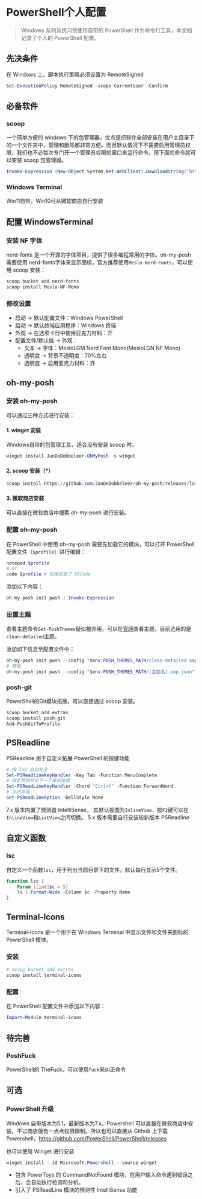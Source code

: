 # PowerShell个人配置

> Windows 系列系统习惯使用自带的 PowerShell 作为命令行工具，本文档记录了个人的 PowerShell 配置。

## 先决条件

在 Windows 上，脚本执行策略必须设置为 RemoteSigned

```powershell
Set-ExecutionPolicy RemoteSigned -scope CurrentUser -Confirm
```

## 必备软件

### scoop

一个简单方便的 windows 下的包管理器，优点是把软件全部安装在用户主目录下的一个文件夹中，管理和删除都非常方便。而且默认情况下不需要启用管理员权限，我们也不必每次专门开一个管理员权限的窗口来运行命令。用下面的命令就可以安装 scoop 包管理器。

```powershell
Invoke-Expression (New-Object System.Net.WebClient).DownloadString('https://get.scoop.sh')
```

### Windows Terminal

Win11自带，Win10可从微软商店自行安装

## 配置 WindowsTerminal

### 安装 NF 字体

nerd-fonts 是一个开源的字体项目，提供了很多编程常用的字体。oh-my-posh 需要使用 nerd-fonts字体来显示图标，官方推荐使用`Meslo-Nerd-Fonts`，可以使用 scoop 安装：

```powershell
scoop bucket add nerd-fonts
scoop install Meslo-NF-Mono
```

### 修改设置

- 启动 -> 默认配置文件：Windows PowerShell
- 启动 -> 默认终端应用程序：Windows 终端
- 外观 -> 在选项卡行中使用亚克力材料：开
- 配置文件/默认值 -> 外观：
  - 文本 -> 字体：MesloLGM Nerd Font Mono(MesloLGN NF Mono)
  - 透明度 -> 背景不透明度：70%左右
  - 透明度 -> 启用亚克力材料：开

## oh-my-posh

### 安装 oh-my-posh

可以通过三种方式进行安装：

#### 1. winget 安装

Windows自带的包管理工具，适合没有安装 scoop 时。

```powershell
winget install JanDeDobbeleer.OhMyPosh -s winget
```

#### 2. scoop 安装（*）

```powershell
scoop install https://github.com/JanDeDobbeleer/oh-my-posh/releases/latest/download/oh-my-posh.json
```

#### 3. 微软商店安装

可以直接在微软商店中搜索 oh-my-posh 进行安装。

### 配置 oh-my-posh

在 PowerShell 中使用 oh-my-posh 需要先加载它的模块，可以打开 PowerShell 配置文件（`$profile`）进行编辑：

```powershell
notepad $profile
# or
code $profile # 如果安装了 VSCode
```

添加以下内容：

```powershell
oh-my-posh init pwsh | Invoke-Expression
```

### 设置主题

查看主题命令`Get-PoshThemes`疑似被弃用，可以在[官网](https://ohmyposh.dev/docs/themes)查看主题，目前选用的是`clean-detailed`主题。

添加如下信息至配置文件中：

```powershell
oh-my-posh init pwsh --config "$env:POSH_THEMES_PATH/clean-detailed.omp.json" | Invoke-Expression
# 模板
oh-my-posh init pwsh --config "$env:POSH_THEMES_PATH/[主题名].omp.json" | Invoke-Expression
```

### posh-git

PowerShell的Git模块拓展，可以直接通过 scoop 安装。

```powershell
scoop bucket add extras
scoop install posh-git
Add-PoshGitToProfile
```

## PSReadline

PSReadline 用于自定义拓展 PowerShell 的按键功能

```powershell
# 按 Tab 自动补全
Set-PSReadlineKeyHandler -Key Tab -Function MenuComplete
# 绑定预测补全下一个单词按键
Set-PSReadLineKeyHandler -Chord "Ctrl+f" -Function ForwardWord
# 关闭声音
Set-PSReadLineOption -BellStyle None
```

7.x 版本内置了预测器 IntelliSense， 其默认视图为`InlineView`，按`F2`键可以在`InlineView`和`ListView`之间切换。
5.x 版本需要自行安装较新版本 PSReadline

## 自定义函数

### lsc

自定义一个函数`lsc`，用于列出当前目录下的文件，默认每行显示5个文件。

```powershell
function lsc {
    Param ([int]$c = 5)
    ls | Format-Wide -Column $c -Property Name
}
```

## Terminal-Icons

Terminal-Icons 是一个用于在 Windows Terminal 中显示文件和文件夹图标的 PowerShell 模块。

### 安装

```powershell
# scoop bucket add extras
scoop install terminal-icons
```

### 配置

在 PowerShell 配置文件中添加以下内容：

```powershell
Import-Module terminal-icons
```

## 待完善

### PoshFuck

PowerShell的 TheFuck，可以使用`fuck`来纠正命令

## 可选

### PowerShell 升级

Windows 自带版本为5.1，最新版本为7.x。Powershell 可以直接在微软商店中安装，不过商店版有一点点权限限制。所以也可以直接从 Github 上下载 Powershell，<https://github.com/PowerShell/PowerShell/releases>

也可以使用 Winget 进行安装

```powershell
winget install --id Microsoft.Powershell --source winget
```

- 包含 PowerToys 的 CommandNotFound 模块，在用户输入命令遇到错误之后，会自动执行检测和分析。
- 引入了 PSReadLine 模块的预测性 IntelliSense 功能
